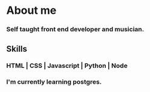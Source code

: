 # About me
### Self taught front end developer and musician.
 ## Skills
 ### HTML | CSS | Javascript | Python | Node
 ###  I'm currently learning  postgres.
    

